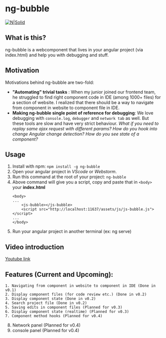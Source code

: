 # ng-bubble

[![N|Solid](https://github.com/goodmite/ng-bubble/blob/master/final_5cb1a092030dcd0014ea1259_949617.gif?raw=true)](https://github.com/goodmite/ng-bubble/blob/master/final_5cb1a092030dcd0014ea1259_949617.gif?raw=true)

##  What is this?
ng-bubble is a webcomponent that lives in your angular project (via index.html) and help you with debugging and stuff.

## Motivation
Motivations behind ng-bubble are two-fold:
  - **"Automating" trivial tasks** : When my junior joined our frontend team, he struggled to find right component code in IDE (among 1000+ files) for a section of website. I realized that there should be a way to navigate from component in website to component file in IDE.
  - **Making ng-bubble single point of reference for debugging**: We love debugging with ```console.log```, `debugger` and `network tab` as well. But these tools are slow and have very strict behaviour. *What if you need to replay same ajax request with different params? How do you hook into change Angular change detection? How do you see state of a component?*

## Usage
1. Install with npm: `npm install -g ng-bubble`
2. Open your angular project in *VScode* or *Webstorm*.
3. Run this command at the root of your project: `ng-bubble`
4. Above command will give you a script, copy and paste that in `<body>` your **index.html**
   ```
   <body>
   ...
       <js-bubble></js-bubble>
       <script src="http://localhost:11637/assets/js/js-bubble.js"></script>
   ...
   </body>
    ```
5. Run your angular project in another terminal (ex: ng serve)

## Video introduction
  [Youtube link](https://www.youtube.com/watch?v=ir5sYS9PyLM&feature=youtu.b)
  
  
  ## Features (Current and Upcoming):
	1. Navigating from component in website to component in IDE (Done in v0.1)
	2. Display component files (for code review etc.) (Done in v0.2)
	3. Display component state (Done in v0.2)
	4. Search project file (Done in v0.2)
	5. Saving edits in component files (Planned for v0.3)
	6. Display component state (realtime) (Planned for v0.3)
	7. Component method hooks (Planned for v0.4)
  8. Network panel (Planned for v0.4)
  9. console panel (Planned for v0.4)


